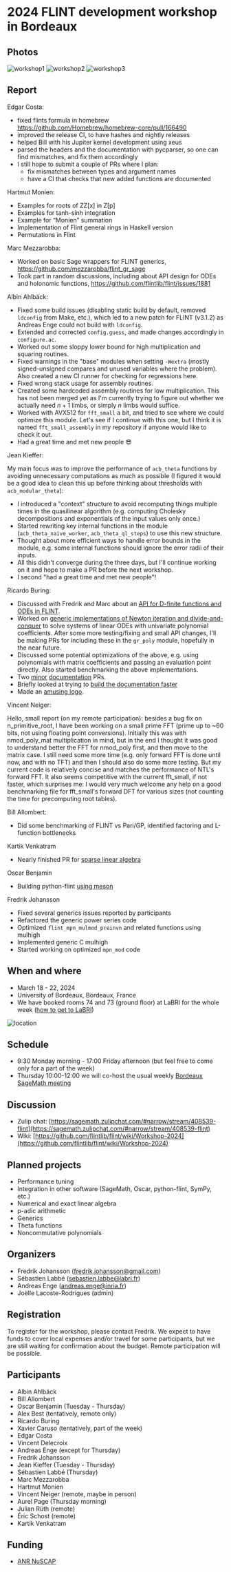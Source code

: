 # 2024 FLINT development workshop in Bordeaux

## Photos

![workshop1](https://github.com/flintlib/flintlib.github.io/assets/368838/37c1cdd3-269e-4663-8fae-cc0fdd4487d7)
![workshop2](https://github.com/flintlib/flintlib.github.io/assets/368838/a9aa5d20-fd47-4895-9add-05f7e8adeeeb)
![workshop3](https://github.com/flintlib/flintlib.github.io/assets/368838/6079702b-461d-41da-87e4-053951ba0953)

## Report

Edgar Costa:

* fixed flints formula in homebrew https://github.com/Homebrew/homebrew-core/pull/166490
* improved the release CI, to have hashes and nightly releases
* helped Bill with his Jupiter kernel development using xeus
* parsed the headers and the documentation with pycparser, so one can find mismatches, and fix them accordingly
* I still hope to submit a couple of PRs where I plan:
  * fix mismatches between types and argument names
  * have a CI that checks that new added functions are documented

Hartmut Monien:

- Examples for roots of ZZ[x] in Z[p]
- Examples for tanh-sinh integration
- Example for “Monien” summation
- Implementation of Flint general rings in Haskell version
- Permutations in Flint

Marc Mezzarobba:

* Worked on basic Sage wrappers for FLINT generics, https://github.com/mezzarobba/flint_gr_sage
* Took part in random discussions, including about API design for ODEs and holonomic functions, https://github.com/flintlib/flint/issues/1881

Albin Ahlbäck:

- Fixed some build issues (disabling static build by default, removed `ldconfig` from Make, etc.), which led to a new patch for FLINT (v3.1.2) as Andreas Enge could not build with `ldconfig`.
- Extended and corrected `config.guess`, and made changes accordingly in `configure.ac`.
- Worked out some sloppy lower bound for high multiplication and squaring routines.
- Fixed warnings in the "base" modules when setting `-Wextra` (mostly signed-unsigned compares and unused variables where the problem). Also created a new CI runner for checking for regressions here.
- Fixed wrong stack usage for assembly routines.
- Created some hardcoded assembly routines for low multiplication. This has not been merged yet as I'm currently trying to figure out whether we actually need $n + 1$ limbs, or simply $n$ limbs would suffice.
- Worked with AVX512 for `fft_small` a bit, and tried to see where we could optimize this module. Let's see if I continue with this one, but I think it is named `fft_small_assembly` in my repository if anyone would like to check it out.
- Had a great time and met new people :sunglasses:

Jean Kieffer:

My main focus was to improve the performance of `acb_theta` functions by avoiding unnecessary computations as much as possible (I figured it would be a good idea to clean this up before thinking about thresholds with `acb_modular_theta`):
- I introduced a "context" structure to avoid recomputing things multiple times in the quasilinear algorithm (e.g. computing Cholesky decompositions and exponentials of the input values only once.)
- Started rewriting key internal functions in the module (`acb_theta_naive_worker`, `acb_theta_ql_steps`) to use this new structure.
- Thought about more efficient ways to handle error bounds in the module, e.g. some internal functions should ignore the error radii of their inputs.
- All this didn't converge during the three days, but I'll continue working on it and hope to make a PR before the next workshop.
- I second "had a great time and met new people"!

Ricardo Buring:

- Discussed with Fredrik and Marc about an [API for D-finite functions and ODEs in FLINT](https://github.com/flintlib/flint/issues/1881).
- Worked on [generic implementations of Newton iteration and divide-and-conquer](https://gitlab.inria.fr/ricardo-thomas.buring/d-finite-fun) to solve systems of linear ODEs with univariate polynomial coefficients. After some more testing/fixing and small API changes, I'll be making PRs for including these in the `gr_poly` module, hopefully in the near future.
- Discussed some potential optimizations of the above, e.g. using polynomials with matrix coefficients and passing an evaluation point directly. Also started benchmarking the above implementations.
- Two [minor](https://github.com/flintlib/flint/pull/1859) [documentation](https://github.com/flintlib/flint/pull/1860) PRs.
- Briefly looked at trying to [build the documentation faster](https://sagemath.zulipchat.com/#narrow/stream/408539-flint/topic/building.20the.20docs.20faster)
- Made an [amusing logo](https://sagemath.zulipchat.com/#narrow/stream/408539-flint/topic/logo/near/427644504).

Vincent Neiger:

Hello, small report (on my remote participation):
besides a bug fix on n_primitive_root, I have been working on a small prime FFT (prime up to ~60 bits, not using floating point conversions). Initially this was with nmod_poly_mat multiplication in mind, but in the end I thought it was good to understand better the FFT for nmod_poly first, and then move to the matrix case. I still need some more time (e.g. only forward FFT is done until now, and with no TFT) and then I should also do some more testing. But my current code is relatively concise and matches the performance of NTL's forward FFT. It also seems competitive with the current fft_small, if not faster, which surprises me: I would very much welcome any help on a good benchmarking file for fft_small's forward DFT for various sizes (not counting the time for precomputing root tables).

Bill Allombert:

- Did some benchmarking of FLINT vs Pari/GP, identified factoring and L-function bottlenecks

Kartik Venkatram

- Nearly finished PR for [sparse linear algebra](https://github.com/flintlib/flint/pull/1845)

Oscar Benjamin

- Building python-flint [using meson](https://github.com/flintlib/python-flint/pull/129)

Fredrik Johansson

- Fixed several generics issues reported by participants
- Refactored the generic power series code
- Optimized `flint_mpn_mulmod_preinvn` and related functions using mulhigh
- Implemented generic C mulhigh
- Started working on optimized ``mpn_mod`` code

## When and where

* March 18 - 22, 2024
* University of Bordeaux, Bordeaux, France
* We have booked rooms 74 and 73 (ground floor) at LaBRI for the whole week ([how to get to LaBRI](https://www.labri.fr/en/presentation/coming-labri))

![location](https://github.com/flintlib/flintlib.github.io/assets/368838/a2469343-f13b-4cf0-823d-a9d48fdcad0e)

## Schedule

* 9:30 Monday morning - 17:00 Friday afternoon (but feel free to come only for a part of the week)
* Thursday 10:00-12:00 we will co-host the usual weekly [Bordeaux SageMath meeting](https://wiki.sagemath.org/thursdaysbdx)

## Discussion

* Zulip chat: [https://sagemath.zulipchat.com/#narrow/stream/408539-flint](https://sagemath.zulipchat.com/#narrow/stream/408539-flint)
* Wiki: [https://github.com/flintlib/flint/wiki/Workshop-2024](https://github.com/flintlib/flint/wiki/Workshop-2024)

## Planned projects

* Performance tuning
* Integration in other software (SageMath, Oscar, python-flint, SymPy, etc.)
* Numerical and exact linear algebra
* p-adic arithmetic
* Generics
* Theta functions
* Noncommutative polynomials

## Organizers

* Fredrik Johansson (<fredrik.johansson@gmail.com>)
* Sébastien Labbé (<sebastien.labbe@labri.fr>)
* Andreas Enge (<andreas.enge@inria.fr>)
* Joëlle Lacoste-Rodrigues (admin)

## Registration

To register for the workshop, please contact Fredrik. We expect to have funds to cover local expenses and/or travel for some participants, but we are still waiting for confirmation about the budget. Remote participation will be possible.

## Participants

* Albin Ahlbäck
* Bill Allombert
* Oscar Benjamin (Tuesday - Thursday)
* Alex Best (tentatively, remote only)
* Ricardo Buring
* Xavier Caruso (tentatively, part of the week)
* Edgar Costa
* Vincent Delecroix
* Andreas Enge (except for Thursday)
* Fredrik Johansson
* Jean Kieffer (Tuesday - Thursday)
* Sébastien Labbé (Thursday)
* Marc Mezzarobba
* Hartmut Monien
* Vincent Neiger (remote, maybe in person)
* Aurel Page (Thursday morning)
* Julian Rüth (remote)
* Éric Schost (remote)
* Kartik Venkatram

## Funding

* [ANR NuSCAP](https://nuscap.gitlabpages.inria.fr/index.html)
